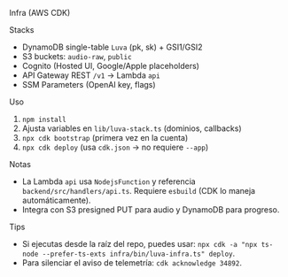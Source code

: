 Infra (AWS CDK)

Stacks
- DynamoDB single-table `Luva` (pk, sk) + GSI1/GSI2
- S3 buckets: `audio-raw`, `public`
- Cognito (Hosted UI, Google/Apple placeholders)
- API Gateway REST `/v1` → Lambda `api`
- SSM Parameters (OpenAI key, flags)

Uso
1) `npm install`
2) Ajusta variables en `lib/luva-stack.ts` (dominios, callbacks)
3) `npx cdk bootstrap` (primera vez en la cuenta)
4) `npx cdk deploy` (usa `cdk.json` → no requiere `--app`)

Notas
- La Lambda `api` usa `NodejsFunction` y referencia `backend/src/handlers/api.ts`. Requiere `esbuild` (CDK lo maneja automáticamente).
- Integra con S3 presigned PUT para audio y DynamoDB para progreso.

Tips
- Si ejecutas desde la raíz del repo, puedes usar: `npx cdk -a "npx ts-node --prefer-ts-exts infra/bin/luva-infra.ts" deploy`.
- Para silenciar el aviso de telemetría: `cdk acknowledge 34892`.
